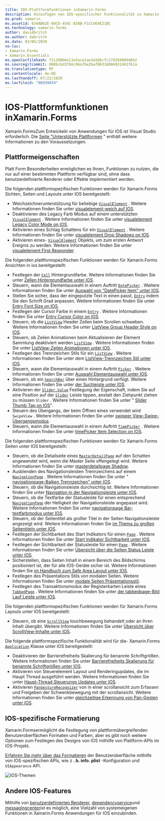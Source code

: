 ```yaml
---
title: IOS-Plattformfunktionen inXamarin.Forms
description: Hinzufügen von IOS-spezifischer Funktionalität zu Xamarin.Forms Anwendungen.
ms.prod: xamarin
ms.assetid: 634AB62E-68C8-454C-838B-F1CC4E4E21BC
ms.technology: xamarin-forms
author: davidbritch
ms.author: dabritch
ms.date: 03/05/2020
no-loc:
- Xamarin.Forms
- Xamarin.Essentials
ms.openlocfilehash: f11100b6e13a3ace2ae3a56bcfc279294089d842
ms.sourcegitcommit: 008bcbd37b6c96a7be2baf0633d066931d41f61a
ms.translationtype: MT
ms.contentlocale: de-DE
ms.lasthandoff: 07/22/2020
ms.locfileid: "86939034"
---
```

# <a name="ios-platform-features-in-xamarinforms"></a>IOS-Plattformfunktionen inXamarin.Forms

Xamarin.FormsZum Entwickeln von Anwendungen für IOS ist Visual Studio erforderlich. Die [Seite "Unterstützte Plattformen](~/get-started/supported-platforms.md) " enthält weitere Informationen zu den Voraussetzungen.

## <a name="platform-specifics"></a>Plattformeigenschaften

Platt Form Besonderheiten ermöglichen es Ihnen, Funktionen zu nutzen, die nur auf einer bestimmten Plattform verfügbar sind, ohne dass benutzerdefinierte Renderer oder Effekte implementiert werden.

Die folgenden plattformspezifischen Funktionen werden für Xamarin.Forms Sichten, Seiten und Layouts unter IOS bereitgestellt:

- Weichzeichnerunterstützung für beliebige [`VisualElement`](xref:Xamarin.Forms.VisualElement) . Weitere Informationen finden Sie unter [visualelement-weich auf IOS](visualelement-blur.md).
- Deaktivieren des Legacy Farb Modus auf einem unterstützten [`VisualElement`](xref:Xamarin.Forms.VisualElement) . Weitere Informationen finden Sie unter [visualelement Legacy Color Mode on IOS](legacy-color-mode.md).
- Aktivieren eines Schlag Schattens für ein [`VisualElement`](xref:Xamarin.Forms.VisualElement) . Weitere Informationen finden Sie unter [visualelement Drop Shadows on IOS](visualelement-drop-shadow.md).
- Aktivieren eines- [`VisualElement`](xref:Xamarin.Forms.VisualElement) Objekts, um zum ersten Antwort Ereignis zu werden. Weitere Informationen finden Sie unter [visualelement First Responder](visualelement-first-responder.md).

Die folgenden plattformspezifischen Funktionen werden für Xamarin.Forms Ansichten in ios bereitgestellt:

- Festlegen der [`Cell`](xref:Xamarin.Forms.Cell) Hintergrundfarbe. Weitere Informationen finden Sie unter [Zellen Hintergrundfarbe unter IOS](cell-background-color.md).
- Steuern, wann die Elementauswahl in einem Auftritt [`DatePicker`](xref:Xamarin.Forms.DatePicker) . Weitere Informationen finden Sie unter [Auswahl von "DatePicker Item" unter IOS](datepicker-selection.md).
- Stellen Sie sicher, dass der eingeputzte Text in einen passt, [`Entry`](xref:Xamarin.Forms.Entry) indem Sie den Schrift Grad anpassen. Weitere Informationen finden Sie unter [Entry Font Size on IOS](entry-font-size.md).
- Festlegen der Cursor Farbe in einem [`Entry`](xref:Xamarin.Forms.Entry) . Weitere Informationen finden Sie unter [Entry Cursor Color on IOS](entry-cursor-color.md).
- Steuern, ob die [`ListView`](xref:Xamarin.Forms.ListView) Header Zellen beim Scrollen schweben. Weitere Informationen finden Sie unter [ListView Group Header Style on IOS](listview-group-header-style.md).
- Steuern, ob Zeilen Animationen beim Aktualisieren der Element Sammlung deaktiviert werden [`ListView`](xref:Xamarin.Forms.ListView) . Weitere Informationen finden Sie unter [ListView-Zeilen Animationen unter IOS](listview-row-animations.md).
- Festlegen des Trennzeichen Stils für ein [`ListView`](xref:Xamarin.Forms.ListView) . Weitere Informationen finden Sie unter dem [ListView-Trennzeichen Stil unter IOS](listview-separator-style.md).
- Steuern, wann die Elementauswahl in einem Auftritt [`Picker`](xref:Xamarin.Forms.Picker) . Weitere Informationen finden Sie unter [Auswahl Elementauswahl unter IOS](picker-selection.md).
- Steuern, ob ein [`SearchBar`](xref:Xamarin.Forms.SearchBar) über einen Hintergrund verfügt. Weitere Informationen finden Sie unter [der Suchleiste unter IOS](searchbar-style.md).
- Aktivieren der [`Slider.Value`](xref:Xamarin.Forms.Slider.Value) Festlegung der Eigenschaft, indem Sie auf eine Position auf der [`Slider`](xref:Xamarin.Forms.Slider) Leiste tippen, anstatt den Ziehpunkt ziehen zu müssen `Slider` . Weitere Informationen finden Sie unter " [Slider Thumb Tap on IOS](slider-thumb.md)".
- Steuern des Übergangs, der beim Öffnen eines verwendet wird `SwipeView` . Weitere Informationen finden Sie unter [swipeer View-Swipe-Übergangsmodus](swipeview-swipetransitionmode.md).
- Steuern, wann die Elementauswahl in einem Auftritt [`TimePicker`](xref:Xamarin.Forms.TimePicker) . Weitere Informationen finden Sie unter [timePicker Item Selection on IOS](timepicker-selection.md).

Die folgenden plattformspezifischen Funktionen werden für Xamarin.Forms Seiten unter IOS bereitgestellt:

- Steuern, ob die Detailseite eines [`MasterDetailPage`](xref:Xamarin.Forms.MasterDetailPage) auf den Schatten angewendet wird, wenn die Master Seite offengelegt wird. Weitere Informationen finden Sie unter [masterdetailpage Shadow](masterdetailpage-shadow.md).
- Ausblenden des Navigationsleisten Trennzeichens auf einem [`NavigationPage`](xref:Xamarin.Forms.NavigationPage) . Weitere Informationen finden Sie unter " [navigationpage-Balken Trennzeichen" unter IOS](navigation-bar-separator.md).
- Steuern, ob die Navigationsleiste durchsichtig ist. Weitere Informationen finden Sie unter [Navigation in der Navigationsleiste unter IOS](navigation-bar-translucent.md).
- Steuern, ob die Textfarbe der Statusleiste für einen entsprechend [`NavigationPage`](xref:Xamarin.Forms.NavigationPage) der Helligkeit der Navigationsleiste angepasst wird. Weitere Informationen finden Sie unter [navigationpage Bar-textfarbmodus unter IOS](status-bar-text-color.md).
- Steuern, ob der Seitentitel als großer Titel in der Seiten Navigationsleiste angezeigt wird. Weitere Informationen finden Sie [im Thema zu großen Seitentiteln unter IOS](page-large-title.md).
- Festlegen der Sichtbarkeit des Start Indikators für einen [`Page`](xref:Xamarin.Forms.Page) . Weitere Informationen finden Sie unter [Start Indikator Sichtbarkeit unter IOS](page-home-indicator.md).
- Festlegen der Sichtbarkeit der Statusleiste für einen [`Page`](xref:Xamarin.Forms.Page) . Weitere Informationen finden Sie unter [Übersicht über die Seiten Status Leiste unter IOS](page-status-bar-visibility.md).
- Sicherstellen, dass Seiten Inhalt in einem Bereich des Bildschirms positioniert ist, der für alle IOS-Geräte sicher ist. Weitere Informationen finden Sie [im Handbuch zum Safe Area Layout unter IOS](page-safe-area-layout.md).
- Festlegen des Präsentations Stils von modalen Seiten. Weitere Informationen finden Sie unter [modale Seiten Präsentationsstil](page-presentation-style.md).
- Festlegen des Transaktionsmodus der Registerkarten Leiste eines [`TabbedPage`](xref:Xamarin.Forms.TabbedPage) . Weitere Informationen finden Sie unter [der tabbedpage-Bild Lauf Leiste unter IOS](tabbedpage-translucent-tabbar.md).

Die folgenden plattformspezifischen Funktionen werden für Xamarin.Forms Layouts unter IOS bereitgestellt:

- Steuern, ob eine [`ScrollView`](xref:Xamarin.Forms.ScrollView) touchbewegung behandelt oder an ihren Inhalt übergibt. Weitere Informationen finden Sie unter [Übersicht über ScrollView-Inhalte unter IOS](scrollview-content-touches.md).

Die folgende plattformspezifische Funktionalität wird für die- Xamarin.Forms [`Application`](xref:Xamarin.Forms.Application) Klasse unter IOS bereitgestellt:

- Deaktivieren der Barrierefreiheits Skalierung für benannte Schriftgrößen. Weitere Informationen finden Sie unter [Barrierefreiheits Skalierung für benannte Schriftgrößen unter IOS](named-font-size-scaling.md).
- Aktivieren von Steuerelement Layout und Renderingupdates, die im Haupt Thread ausgeführt werden. Weitere Informationen finden Sie unter [Haupt-Thread Steuerungs Updates unter IOS](main-thread-updates-ui.md).
- Aktivieren [`PanGestureRecognizer`](xref:Xamarin.Forms.PanGestureRecognizer) von in einer scrollansicht zum Erfassen und Freigeben der Schwenkbewegung mit der scrollansicht. Weitere Informationen finden Sie unter [gleichzeitige Erkennung von Pan-Gesten unter IOS](application-pan-gesture.md).

## <a name="ios-specific-formatting"></a>IOS-spezifische Formatierung

Xamarin.Formsermöglicht die Festlegung von plattformübergreifenden Benutzeroberflächen Formaten und Farben, aber es gibt noch weitere Optionen zum Festlegen des Designs von IOS mithilfe von Plattform-APIs im IOS-Projekt.

[Erfahren Sie mehr über das Formatieren](formatting.md) der Benutzeroberfläche mithilfe von IOS-spezifischen APIs, wie z **. b. info. plist** -Konfiguration und `UIAppearance` API.

![IOS-Themen](images/status-white-sml.png)

## <a name="other-ios-features"></a>Andere IOS-Features

Mithilfe von [benutzerdefinierten Renderer](~/xamarin-forms/app-fundamentals/custom-renderer/index.md), [dependencyservice](~/xamarin-forms/app-fundamentals/dependency-service/index.md)und [messagingcenter](~/xamarin-forms/app-fundamentals/messaging-center.md)ist es möglich, eine Vielzahl von systemeigenen Funktionen in Xamarin.Forms Anwendungen für IOS einzubinden.
